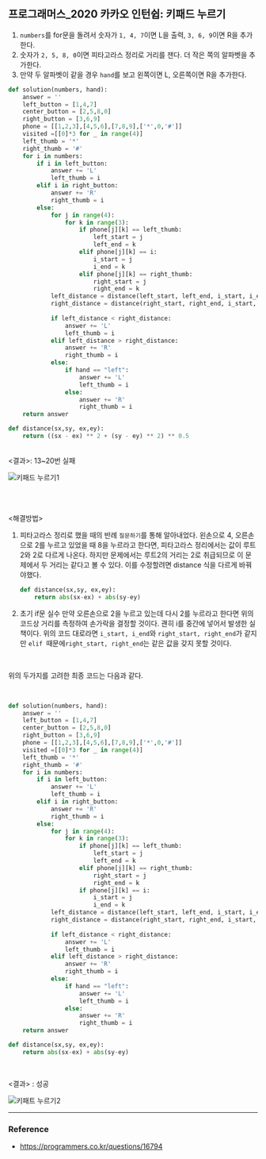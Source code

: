 ## 프로그래머스_2020 카카오 인턴쉽: 키패드 누르기

1. `numbers`를 for문을 돌려서 숫자가 `1, 4, 7`이면 L을 출력, `3, 6, 9`이면 R을 추가한다.
2. 숫자가 `2, 5, 8, 0`이면 피타고라스 정리로 거리를 잰다. 더 작은 쪽의 알파벳을 추가한다.
3. 만약 두 알파벳이 같을 경우 `hand`를 보고 왼쪽이면 L, 오른쪽이면 R을 추가한다.

```python
def solution(numbers, hand):
    answer = ''
    left_button = [1,4,7]
    center_button = [2,5,8,0]
    right_button = [3,6,9]
    phone = [[1,2,3],[4,5,6],[7,8,9],['*',0,'#']]
    visited =[[0]*3 for _ in range(4)]
    left_thumb = '*'
    right_thumb = '#'
    for i in numbers:
        if i in left_button:
            answer += 'L'
            left_thumb = i
        elif i in right_button:
            answer += 'R'
            right_thumb = i
        else:
            for j in range(4):
                for k in range(3):
                    if phone[j][k] == left_thumb:
                        left_start = j
                        left_end = k
                    elif phone[j][k] == i:
                        i_start = j
                        i_end = k
                    elif phone[j][k] == right_thumb:
                        right_start = j
                        right_end = k
            left_distance = distance(left_start, left_end, i_start, i_end)
            right_distance = distance(right_start, right_end, i_start, i_end)
            
            if left_distance < right_distance:
                answer += 'L'
                left_thumb = i
            elif left_distance > right_distance:
                answer += 'R'
                right_thumb = i
            else:
                if hand == "left":
                    answer += 'L'
                    left_thumb = i
                else:
                    answer += 'R'
                    right_thumb = i
    return answer

def distance(sx,sy, ex,ey):    
    return ((sx - ex) ** 2 + (sy - ey) ** 2) ** 0.5

```

<br> <결과>: 13~20번 실패

![키패드 누르기1](https://user-images.githubusercontent.com/71415474/117953017-b166ec00-b350-11eb-88ae-37d3d94178f0.PNG)

<br>

<br>

<해결방법>

1. 피타고라스 정리로 했을 때의 반례
   `질문하기`를 통해 알아내었다. 왼손으로 4, 오른손으로 2를 누르고 있었을 때 8을 누르라고 한다면, 피타고라스 정리에서는 값이 루트2와 2로 다르게 나온다. 하지만 문제에서는 루트2의 거리는 2로 취급되므로 이 문제에서 두 거리는 같다고 볼 수 있다. 이를 수정할려면 distance 식을 다르게 바꿔야했다.

   ```python
   def distance(sx,sy, ex,ey):
       return abs(sx-ex) + abs(sy-ey)
   ```

   

2. 초기 if문 실수
   만약 오른손으로 2을 누르고 있는데 다시 2를 누르라고 한다면 위의 코드상 거리를 측정하여 손가락을 결정할 것이다. 괜히 i를 중간에 넣어서 발생한 실책이다. 위의 코드 대로라면 `i_start, i_end`와 `right_start, right_end`가 같지만 `elif `때문에`right_start, right_end`는 같은 값을 갖지 못할 것이다. 

<br>

위의 두가지를 고려한 최종 코드는 다음과 같다.

<br>

```python
def solution(numbers, hand):
    answer = ''
    left_button = [1,4,7]
    center_button = [2,5,8,0]
    right_button = [3,6,9]
    phone = [[1,2,3],[4,5,6],[7,8,9],['*',0,'#']]
    visited =[[0]*3 for _ in range(4)]
    left_thumb = '*'
    right_thumb = '#'
    for i in numbers:
        if i in left_button:
            answer += 'L'
            left_thumb = i
        elif i in right_button:
            answer += 'R'
            right_thumb = i
        else:
            for j in range(4):
                for k in range(3):
                    if phone[j][k] == left_thumb:
                        left_start = j
                        left_end = k
                    elif phone[j][k] == right_thumb:
                        right_start = j
                        right_end = k
                    if phone[j][k] == i:
                        i_start = j
                        i_end = k
            left_distance = distance(left_start, left_end, i_start, i_end)
            right_distance = distance(right_start, right_end, i_start, i_end)
            
            if left_distance < right_distance:
                answer += 'L'
                left_thumb = i
            elif left_distance > right_distance:
                answer += 'R'
                right_thumb = i
            else:
                if hand == "left":
                    answer += 'L'
                    left_thumb = i
                else:
                    answer += 'R'
                    right_thumb = i
    return answer

def distance(sx,sy, ex,ey):
    return abs(sx-ex) + abs(sy-ey)
```

<br>

<결과> : 성공

![키패트 누르기2](https://user-images.githubusercontent.com/71415474/117957795-5f749500-b355-11eb-91fd-13fddfaa1ae7.PNG)

---

### Reference

- https://programmers.co.kr/questions/16794

